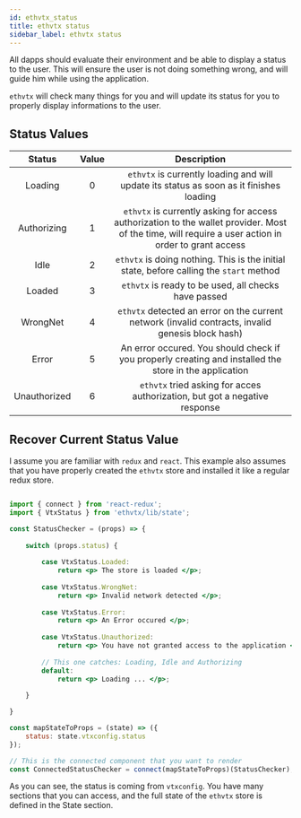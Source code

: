 ```yaml
---
id: ethvtx_status
title: ethvtx status
sidebar_label: ethvtx status
---
```


All dapps should evaluate their environment and be able to display a status to the user. This will ensure the user is not doing something wrong, and will guide him while using the application.

`ethvtx` will check many things for you and will update its status for you to properly display informations to the user.

## Status Values

| Status | Value | Description |
| :----: | :---: | :---------: |
| Loading | 0 | `ethvtx` is currently loading and will update its status as soon as it finishes loading |
| Authorizing | 1 | `ethvtx` is currently asking for access authorization to the wallet provider. Most of the time, will require a user action in order to grant access |
| Idle | 2 | `ethvtx` is doing nothing. This is the initial state, before calling the `start` method |
| Loaded | 3 | `ethvtx` is ready to be used, all checks have passed |
| WrongNet | 4 | `ethvtx` detected an error on the current network (invalid contracts, invalid genesis block hash) |
| Error | 5 | An error occured. You should check if you properly creating and installed the store in the application |
| Unauthorized | 6 | `ethvtx` tried asking for acces authorization, but got a negative response |

## Recover Current Status Value

I assume you are familiar with `redux` and `react`. This example also assumes that you have properly created the `ethvtx` store and installed it like a regular redux store.

```jsx

import { connect } from 'react-redux';
import { VtxStatus } from 'ethvtx/lib/state';

const StatusChecker = (props) => {
    
    switch (props.status) {
        
        case VtxStatus.Loaded:
            return <p> The store is loaded </p>;
            
        case VtxStatus.WrongNet:
            return <p> Invalid network detected </p>;
            
        case VtxStatus.Error:
            return <p> An Error occured </p>;
            
        case VtxStatus.Unauthorized:
            return <p> You have not granted access to the application </p>;
           
        // This one catches: Loading, Idle and Authorizing 
        default:
            return <p> Loading ... </p>;
    
    }

}

const mapStateToProps = (state) => ({
    status: state.vtxconfig.status
});

// This is the connected component that you want to render
const ConnectedStatusChecker = connect(mapStateToProps)(StatusChecker);

```

As you can see, the status is coming from `vtxconfig`. You have many sections that you can access, and the full state of the `ethvtx` store is defined in the State section.


